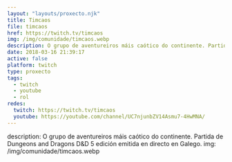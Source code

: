 ```yaml
---
layout: "layouts/proxecto.njk"
title: Timcaos
file: timcaos
href: https://twitch.tv/timcaos
img: /img/comunidade/timcaos.webp
description: O grupo de aventureiros máis caótico do continente. Partida de Dungeons and Dragons D&D 5 edición emitida en directo en Galego.
date: 2018-03-16 21:39:17
active: false
platform: twitch
type: proxecto
tags:
  - twitch
  - youtube
  - rol
redes:
  twitch: https://twitch.tv/timcaos
  youtube: https://youtube.com/channel/UC7njunbZV14Asmu7-4HwMNA/
---
```

description: O grupo de aventureiros máis caótico do continente. Partida de Dungeons and Dragons D&D 5 edición emitida en directo en Galego.
img: /img/comunidade/timcaos.webp
